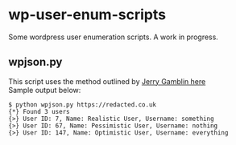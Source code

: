 # wp-user-enum-scripts
Some wordpress user enumeration scripts. A work in progress.

## wpjson.py  
This script uses the method outlined by [Jerry Gamblin here](https://twitter.com/JGamblin/status/811388098852421632)  
Sample output below:  
```
$ python wpjson.py https://redacted.co.uk
{*} Found 3 users
{>} User ID: 7, Name: Realistic User, Username: something
{>} User ID: 67, Name: Pessimistic User, Username: nothing
{>} User ID: 147, Name: Optimistic User, Username: everything

```
